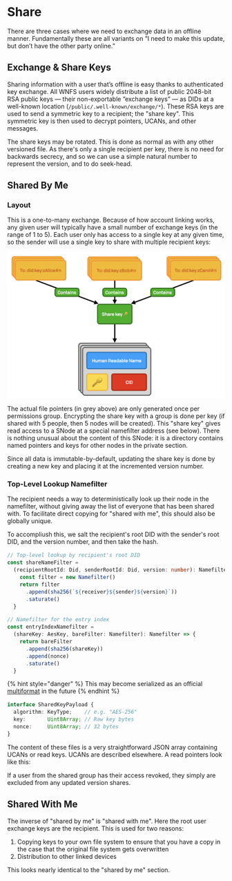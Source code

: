 # Share

There are three cases where we need to exchange data in an offline manner. Fundamentally these are all variants on ”I need to make this update, but don’t have the other party online.”

## Exchange & Share Keys

Sharing information with a user that’s offline is easy thanks to authenticated key exchange. All WNFS users widely distribute a list of public 2048-bit RSA public keys — their non-exportable ”exchange keys” — as DIDs at a well-known location \(`/public/.well-known/exchange/*`\). These RSA keys are used to send a symmetric key to a recipient; the "share key". This symmetric key is then used to decrypt pointers, UCANs, and other messages.

The share keys may be rotated. This is done as normal as with any other versioned file. As there's only a single recipient per key, there is no need for backwards secrecy, and so we can use a simple natural number to represent the version, and to do seek-head.

## Shared By Me

### Layout

This is a one-to-many exchange. Because of how account linking works, any given user will typically have a small number of exchange keys \(in the range of 1 to 5\). Each user only has access to a single key at any given time, so the sender will use a single key to share with multiple recipient keys:

![](../.gitbook/assets/screen-shot-2021-06-10-at-13.02.58.png)

The actual file pointers \(in grey above\) are only generated once per permissions group. Encrypting the share key with a group is done per key \(if shared with 5 people, then 5 nodes will be created\). This "share key" gives read access to a SNode at a special namefilter address \(see below\). There is nothing unusual about the content of this SNode: it is a directory contains named pointers and keys for other nodes in the private section.

Since all data is immutable-by-default, updating the share key is done by creating a new key and placing it at the incremented version number.

### Top-Level Lookup Namefilter

The recipient needs a way to deterministically look up their node in the namefilter, without giving away the list of everyone that has been shared with. To facilitate direct copying for "shared with me", this should also be globally unique.

To accompliush this, we salt the recipient's root DID with the sender's root DID, and the version number, and then take the hash.

```typescript
// Top-level lookup by recipient's root DID
const shareNameFilter =
  (recipientRootId: Did, senderRootId: Did, version: number): Namefilter => {
    const filter = new Namefilter()
    return filter
      .append(sha256(`${receiver}${sender}${version}`))
      .saturate()
  }
```



```typescript
// Namefilter for the entry index
const entryIndexNamefilter = 
  (shareKey: AesKey, bareFilter: Namefilter): Namefilter => {
    return bareFilter
      .append(sha256(shareKey))
      .append(nonce)
      .saturate()
  }
```

{% hint style="danger" %}
This may become serialized as an official [multiformat](https://multiformats.io/) in the future
{% endhint %}

```typescript
interface SharedKeyPayload {
  algorithm: KeyType;    // e.g. "AES-256"
  key:       Uint8Array; // Raw key bytes
  nonce:     Uint8Array; // 32 bytes
}
```

The content of these files is a very straightforward JSON array containing UCANs or read keys. UCANs are described elsewhere. A read pointers look like this:

If a user from the shared group has their access revoked, they simply are excluded from any updated version shares.

## Shared With Me

The inverse of "shared by me" is "shared with me". Here the root user exchange keys are the recipient. This is used for two reasons:

1. Copying keys to your own file system to ensure that you have a copy in the case that the original file system gets overwritten
2. Distribution to other linked devices

This looks nearly identical to the "shared by me" section.

